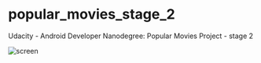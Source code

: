 # popular_movies_stage_2
Udacity - Android Developer Nanodegree: Popular Movies Project - stage 2

![screen](../master/art/screens.png)

